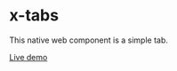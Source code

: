 # x-tabs

This native web component is a simple tab.

[Live demo](https://codesandbox.io/s/web-component-simple-tabs-xyd6r)
